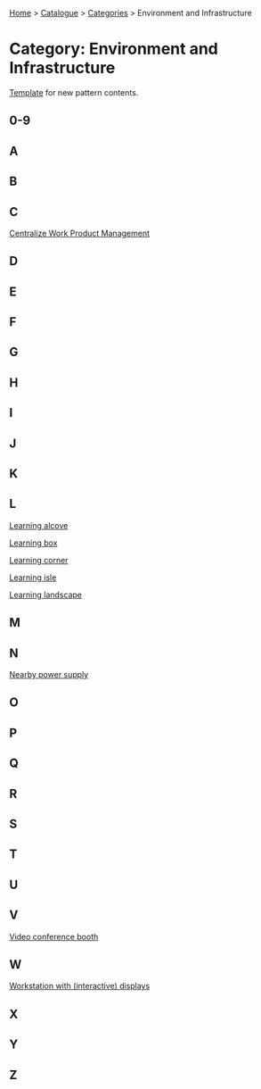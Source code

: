 [Home](../../README.md) > [Catalogue](../../Patterns_catalogue.md) > [Categories](categories.md) > Environment and Infrastructure
# Category: Environment and Infrastructure

[Template](../template.md) for new pattern contents.

## 0-9

## A

## B

## C
[Centralize Work Product Management](../Centralize_Work_Product_Management.md)

## D

## E

## F

## G

## H

## I

## J

## K

## L
[Learning alcove](../Learning_alcove.md)

[Learning box](../Learning_box.md)

[Learning corner](../Learning_corner.md)

[Learning isle](../Learning_isle.md)

[Learning landscape](../Learning_landscape.md)

## M

## N
[Nearby power supply](../Nearby_power_supply.md)

## O

## P

## Q

## R

## S

## T

## U

## V
[Video conference booth](../Video_conference_booth.md)

## W
[Workstation with (interactive) displays](../Workstation_with_interactive_displays.md)

## X

## Y

## Z
